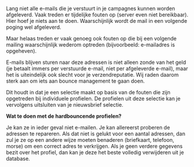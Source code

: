 Lang niet alle e-mails die je verstuurt in je campagnes kunnen worden
afgeleverd. Vaak treden er tijdelijke fouten op (server even niet
bereikbaar). Hier hoef je niets aan te doen. Waarschijnlijk wordt de
mail in een volgende poging wel afgeleverd.

Maar helaas treden er vaak genoeg ook fouten op die bij een volgende
mailing waarschijnlijk wederom optreden (bijvoorbeeld: e-mailadres is
opgeheven).

E-mails blijven sturen naar deze adressen is niet alleen zonde van het
geld (je betaalt immers per verstuurde e-mail, niet per afgeleverde
e-mail), maar het is uiteindelijk ook slecht voor je verzendreputatie.
Wij raden daarom sterk aan om iets aan bounce management te gaan
doen.

Dit houdt in dat je een selectie maakt op basis van de fouten die zijn
opgetreden bij individuele profielen. De profielen uit deze selectie kan
je vervolgens uitsluiten van je nieuwsbrief selectie.

**Wat te doen met de hardbouncende profielen?**

Je kan ze in ieder geval niet e-mailen. Je kan allereerst proberen de
adressen te repareren. Als dat niet is gelukt voor een aantal
adressen, dan zul je ze op een andere wijze moeten benaderen
(briefkaart, telefoon, morse) om een correct adres te verkrijgen. Als je
geen verdere gegevens bezit over het profiel, dan kan je deze het beste
volledig verwijderen uit je database.

